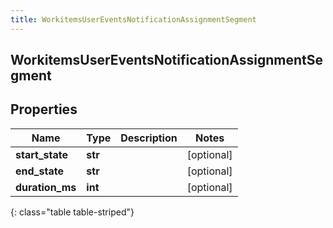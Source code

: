 ```yaml
---
title: WorkitemsUserEventsNotificationAssignmentSegment
---
```

## WorkitemsUserEventsNotificationAssignmentSegment

## Properties

|Name | Type | Description | Notes|
|------------ | ------------- | ------------- | -------------|
| **start_state** | **str** |  | [optional] |
| **end_state** | **str** |  | [optional] |
| **duration_ms** | **int** |  | [optional] |
{: class="table table-striped"}


